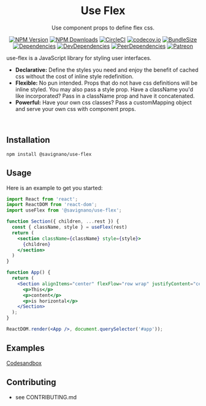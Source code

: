 <h1 align="center">Use Flex</h1>

<div align="center">

Use component props to define flex css.

[![NPM Version](https://img.shields.io/npm/v/@savignano/use-flex.svg?style=flat)](https://www.npmjs.com/package/@savignano/use-flex)
[![NPM Downloads](https://img.shields.io/npm/dm/@savignano/use-flex.svg?style=flat)](https://npmcharts.com/compare/@savignano/use-flex?minimal=true)
[![CircleCI](https://img.shields.io/circleci/build/github/PaulSavignano/use-flex/master.svg)](https://circleci.com/gh/PaulSavignano/use-flex/tree/master)
[![codecov.io](https://codecov.io/gh/PaulSavignano/use-flex/branch/master/graph/badge.svg)](https://codecov.io/gh/PaulSavignano/use-flex)
[![BundleSize](https://img.shields.io/bundlephobia/minzip/@savignano/use-flex.svg)](https://bundlephobia.com/result?p=@savignano/use-flex)
[![Dependencies](https://david-dm.org/PaulSavignano/use-flex/master/status.svg)](https://david-dm.org/PaulSavignano/use-flex/master)
[![DevDependencies](https://david-dm.org/PaulSavignano/use-flex/master/dev-status.svg)](https://david-dm.org/PaulSavignano/use-flex/master?type=dev)
[![PeerDependencies](https://david-dm.org/PaulSavignano/use-flex/master/peer-status.svg)](https://david-dm.org/PaulSavignano/use-flex/master?type=peer)
[![Patreon](https://img.shields.io/badge/patreon-support%20the%20author-blue.svg)](https://www.patreon.com/PaulSavignano)

</div>

use-flex is a JavaScript library for styling user interfaces.

* **Declarative:** Define the styles you need and enjoy the benefit of cached css without the cost of inline style redefinition.
* **Flexible:** No pun intended.  Props that do not have css definitions will be inline styled.  You may also pass a style prop.  Have a className you'd like incorporated?  Pass in a className prop and have it concatenated.
* **Powerful:** Have your own css classes?  Pass a customMapping object and serve your own css with component props.
<br />

## Installation
```
npm install @savignano/use-flex
```

## Usage
Here is an example to get you started:

```jsx
import React from 'react';
import ReactDOM from 'react-dom';
import useFlex from '@savignano/use-flex';

function Section({ children, ...rest }) {
  const { className, style } = useFlex(rest)
  return (
    <section className={className} style={style}>
      {children}
    </section>
  )
}

function App() {
  return (
    <Section alignItems="center" flexFlow="row wrap" justifyContent="center">
      <p>This</p>
      <p>content</p>
      <p>is horizontal</p>
    </Section>
  );
}

ReactDOM.render(<App />, document.querySelector('#app'));
```

## Examples
[Codesandbox](https://codesandbox.io/s/use-flex-4rhj7?fontsize=14&hidenavigation=1&theme=dark)

## Contributing
- see CONTRIBUTING.md
